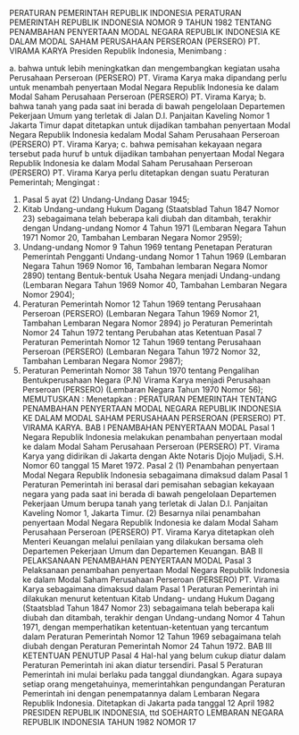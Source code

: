  PERATURAN PEMERINTAH REPUBLIK INDONESIA PERATURAN PEMERINTAH REPUBLIK INDONESIA NOMOR 9 TAHUN 1982 TENTANG PENAMBAHAN PENYERTAAN MODAL NEGARA REPUBLIK INDONESIA KE DALAM MODAL SAHAM PERUSAHAAN PERSEROAN (PERSERO) PT. VIRAMA KARYA Presiden Republik Indonesia,
Menimbang :

a. bahwa untuk lebih meningkatkan dan mengembangkan kegiatan usaha Perusahaan Perseroan (PERSERO) PT. Virama Karya maka dipandang perlu untuk menambah penyertaan Modal Negara Republik Indonesia ke dalam Modal Saham Perusahaan Perseroan (PERSERO) PT. Virama Karya;
b. bahwa tanah yang pada saat ini berada di bawah pengelolaan Departemen Pekerjaan Umum yang terletak di Jalan D.I. Panjaitan Kaveling Nomor 1 Jakarta Timur dapat ditetapkan untuk dijadikan tambahan penyertaan Modal Negara Republik Indonesia kedalam Modal Saham Perusahaan Perseroan (PERSERO) PT. Virama Karya;
c. bahwa pemisahan kekayaan negara tersebut pada huruf b untuk dijadikan tambahan penyertaan Modal Negara Republik Indonesia ke dalam Modal Saham Perusahaan Perseroan (PERSERO) PT. Virama Karya perlu ditetapkan dengan suatu Peraturan Pemerintah;
Mengingat :

1. Pasal 5 ayat (2) Undang-Undang Dasar 1945;
2. Kitab Undang-undang Hukum Dagang (Staatsblad Tahun 1847 Nomor 23) sebagaimana telah beberapa kali diubah dan ditambah, terakhir dengan Undang-undang Nomor 4 Tahun 1971 (Lembaran Negara Tahun 1971 Nomor 20, Tambahan Lembaran Negara Nomor 2959);
3. Undang-undang Nomor 9 Tahun 1969 tentang Penetapan Peraturan Pemerintah Pengganti Undang-undang Nomor 1 Tahun 1969 (Lembaran Negara Tahun 1969 Nomor 16, Tambahan lembaran Negara Nomor 2890) tentang Bentuk-bentuk Usaha Negara menjadi Undang-undang (Lembaran Negara Tahun 1969 Nomor 40, Tambahan Lembaran Negara Nomor 2904);
4. Peraturan Pemerintah Nomor 12 Tahun 1969 tentang Perusahaan Perseroan (PERSERO) (Lembaran Negara Tahun 1969 Nomor 21, Tambahan Lembaran Negara Nomor 2894) jo Peraturan Pemerintah Nomor 24 Tahun 1972 tentang Perubahan atas Ketentuan Pasal 7 Peraturan Pemerintah Nomor 12 Tahun 1969 tentang Perusahaan Perseroan (PERSERO) (Lembaran Negara Tahun 1972 Nomor 32, Tambahan Lembaran Negara Nomor 2987);
5. Peraturan Pemerintah Nomor 38 Tahun 1970 tentang Pengalihan Bentukperusahaan Negara (P.N) Virama Karya menjadi Perusahaan Perseroan (PERSERO) (Lembaran Negara Tahun 1970 Nomor 56);
MEMUTUSKAN :
 Menetapkan : PERATURAN PEMERINTAH TENTANG PENAMBAHAN PENYERTAAN MODAL NEGARA REPUBLIK INDONESIA KE DALAM MODAL SAHAM PERUSAHAAN PERSEROAN (PERSERO) PT. VIRAMA KARYA.
BAB I PENAMBAHAN PENYERTAAN MODAL
Pasal 1
Negara Republik Indonesia melakukan penambahan penyertaan modal ke dalam Modal Saham Perusahaan Perseroan (PERSERO) PT. Virama Karya yang didirikan di Jakarta dengan Akte Notaris Djojo Muljadi, S.H. Nomor 60 tanggal 15 Maret 1972.
Pasal 2
(1) Penambahan penyertaan Modal Negara Republik Indonesia sebagaimana dimaksud dalam Pasal 1 Peraturan Pemerintah ini berasal dari pemisahan sebagian kekayaan negara yang pada saat ini berada di bawah pengelolaan Departemen Pekerjaan Umum berupa tanah yang terletak di Jalan D.I. Panjaitan Kaveling Nomor 1, Jakarta Timur.
(2) Besarnya nilai penambahan penyertaan Modal Negara Republik Indonesia ke dalam Modal Saham Perusahaan Perseroan (PERSERO) PT. Virama Karya ditetapkan oleh Menteri Keuangan melalui penilaian yang dilakukan bersama oleh Departemen Pekerjaan Umum dan Departemen Keuangan.
BAB II PELAKSANAAN PENAMBAHAN PENYERTAAN MODAL
Pasal 3
Pelaksanaan penambahan penyertaan Modal Negara Republik Indonesia ke dalam Modal Saham Perusahaan Perseroan (PERSERO) PT. Virama Karya sebagaimana dimaksud dalam Pasal 1 Peraturan Pemerintah ini dilakukan menurut ketentuan Kitab Undang- undang Hukum Dagang (Staatsblad Tahun 1847 Nomor 23) sebagaimana telah beberapa kali diubah dan ditambah, terakhir dengan Undang-undang Nomor 4 Tahun 1971, dengan memperhatikan ketentuan-ketentuan yang tercantum dalam Peraturan Pemerintah Nomor 12 Tahun 1969 sebagaimana telah diubah dengan Peraturan Pemerintah Nomor 24 Tahun 1972.
BAB III KETENTUAN PENUTUP
Pasal 4
Hal-hal yang belum cukup diatur dalam Peraturan Pemerintah ini akan diatur tersendiri.
Pasal 5
Peraturan Pemerintah ini mulai berlaku pada tanggal diundangkan. Agara supaya setiap orang mengetahuinya, memerintahkan pengundangan Peraturan Pemerintah ini dengan penempatannya dalam Lembaran Negara Republik Indonesia. Ditetapkan di Jakarta pada tanggal 12 April 1982 PRESIDEN REPUBLIK INDONESIA, ttd SOEHARTO LEMBARAN NEGARA REPUBLIK INDONESIA TAHUN 1982 NOMOR 17